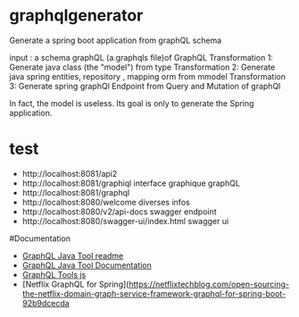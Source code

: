 # graphqlgenerator
Generate a spring boot application from graphQL schema

input : a schema graphQL (a.graphqls file)of GraphQL
Transformation 1: Generate java class (the "model") from type 
Transformation 2: Generate java spring entities, repository , mapping orm from mmodel
Transformation 3: Generate spring graphQl Endpoint from Query and Mutation of graphQl

In fact, the model is useless. Its goal is only to generate the Spring application. 

# test
* http://localhost:8081/api2
* http://localhost:8081/graphiql interface graphique graphQL
* http://localhost:8081/graphql
* http://localhost:8080/welcome diverses infos
* http://localhost:8080/v2/api-docs swagger endpoint
* http://localhost:8080/swagger-ui/index.html swagger ui

#Documentation


* [GraphQL Java Tool readme](https://github.com/graphql-java-kickstart/graphql-java-tools/blob/master/README.md)
* [GraphQL Java Tool Documentation](https://www.graphql-java-kickstart.com/tools/)
* [GraphQL Tools js](https://www.graphql-tools.com/docs/introduction/)
* [Netflix GraphQL for Spring](https://netflixtechblog.com/open-sourcing-the-netflix-domain-graph-service-framework-graphql-for-spring-boot-92b9dcecda